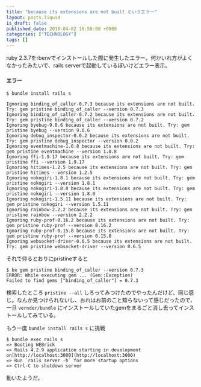 ```yaml
---
title: "because its extensions are not built というエラー"
layout: posts.liquid
is_draft: false
published_date: 2018-04-02 10:58:00 +0900
categories: ["TECHNOLOGY"]
tags: []
---
```


ruby 2.3.7をrbenvでインストールした際に発生したエラー。何かいれ方がよくなかったみたいで、rails serverで起動しているぽいけどエラー表示。

#### エラー
    $ bundle install rails s

    Ignoring binding_of_caller-0.7.3 because its extensions are not built. Try: gem pristine binding_of_caller --version 0.7.3
    Ignoring binding_of_caller-0.7.2 because its extensions are not built. Try: gem pristine binding_of_caller --version 0.7.2
    Ignoring byebug-9.0.6 because its extensions are not built. Try: gem pristine byebug --version 9.0.6
    Ignoring debug_inspector-0.0.2 because its extensions are not built. Try: gem pristine debug_inspector --version 0.0.2
    Ignoring eventmachine-1.0.8 because its extensions are not built. Try: gem pristine eventmachine --version 1.0.8
    Ignoring ffi-1.9.17 because its extensions are not built. Try: gem pristine ffi --version 1.9.17
    Ignoring hitimes-1.2.5 because its extensions are not built. Try: gem pristine hitimes --version 1.2.5
    Ignoring nokogiri-1.8.1 because its extensions are not built. Try: gem pristine nokogiri --version 1.8.1
    Ignoring nokogiri-1.8.0 because its extensions are not built. Try: gem pristine nokogiri --version 1.8.0
    Ignoring nokogiri-1.5.11 because its extensions are not built. Try: gem pristine nokogiri --version 1.5.11
    Ignoring rainbow-2.2.2 because its extensions are not built. Try: gem pristine rainbow --version 2.2.2
    Ignoring ruby-prof-0.16.2 because its extensions are not built. Try: gem pristine ruby-prof --version 0.16.2
    Ignoring ruby-prof-0.15.8 because its extensions are not built. Try: gem pristine ruby-prof --version 0.15.8
    Ignoring websocket-driver-0.6.5 because its extensions are not built. Try: gem pristine websocket-driver --version 0.6.5

それで仰るとおりにpristineすると

    $ be gem pristine binding_of_caller --version 0.7.3
    ERROR: While executing gem ... (Gem::Exception)
    Failed to find gems ["binding_of_caller"] = 0.7.3

検索したところ `pristine --all` しろってみつけたのでやったんだけど、同じ感じ。なんか見つけられないし、おれはお前のこと知らないって感じだったので、一旦 `vernder/bundle` にインストールしていたgemをまるごと消し去ってインストールしてみている。

もう一度 `bundle install rails s` に挑戦

    $ bundle exec rails s
    => Booting WEBrick
    => Rails 4.2.9 application starting in development on[http://localhost:3000](http://localhost:3000)
    => Run `rails server -h` for more startup options
    => Ctrl-C to shutdown server

動いたようだ。


